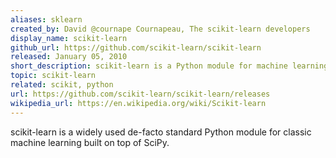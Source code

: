 ```yaml
---
aliases: sklearn
created_by: David @cournape Cournapeau, The scikit-learn developers
display_name: scikit-learn
github_url: https://github.com/scikit-learn/scikit-learn
released: January 05, 2010
short_description: scikit-learn is a Python module for machine learning.
topic: scikit-learn
related: scikit, python
url: https://github.com/scikit-learn/scikit-learn/releases
wikipedia_url: https://en.wikipedia.org/wiki/Scikit-learn
---
```

scikit-learn is a widely used de-facto standard Python module for classic machine learning built on top of SciPy.
